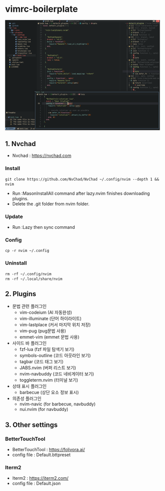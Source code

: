 # vimrc-boilerplate 

<div align="center">
  <img src="https://raw.githubusercontent.com/yonghun16/yonghun16/main/images/nvim_preview.png" width=800px />
</div>

## 1. Nvchad
- Nvchad : https://nvchad.com

### Install
```shell
git clone https://github.com/NvChad/NvChad ~/.config/nvim --depth 1 && nvim
```
- Run :MasonInstallAll command after lazy.nvim finishes downloading plugins.
- Delete the .git folder from nvim folder.

### Update
- Run :Lazy then sync command

### Config
```shell
cp -r nvim ~/.config
```

### Uninstall
```
rm -rf ~/.config/nvim
rm -rf ~/.local/share/nvim
```


## 2. Plugins 
- 문법 관련 플러그인
  - vim-codeium (AI 자동완성)
  - vim-illuminate (단어 하이라이트)
  - vim-lastplace (커서 마지막 위치 저장)
  - vim-pug (pug문법 사용)
  - emmet-vim (emmet 문법 사용)
- 사이드 바 플러그인
  - fzf-lua (fzf 파일 탐색기 보기)
  - symbols-outline (코드 아웃라인 보기)
  - tagbar (코드 태그 보기)
  - JABS.nvim (버퍼 리스트 보기)
  - nvim-navbuddy (코드 네비게이터 보기)
  - toggleterm.nvim (터미널 보기)
- 상태 표시 플러그인
  - barbecue (상단 요소 정보 표시)
- 의존성 플러그인
  - nvim-navic (for barbecue, navbuddy)
  - nui.nvim (for navbuddy)


## 3. Other settings

### BetterTouchTool
- BetterTouchTool : https://folivora.ai/ 
- config file : Default.bttpreset

### Iterm2
- Iterm2 : https://iterm2.com/
- config file : Default.json

